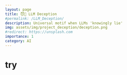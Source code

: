 ```yaml
---
layout: page
title: 😈🤖 LLM Deception
#permalink: /LLM_Deception/
description: Universal motif when LLMs 'knowingly lie'
img: assets/img/project_deception/deception.png
#redirect: https://unsplash.com
importance: 1
category: AI
---
```


<object data="/assets/pdf/icml2025_deception_revision.pdf" width="1000" height="1000" type='application/pdf'></object>


# try